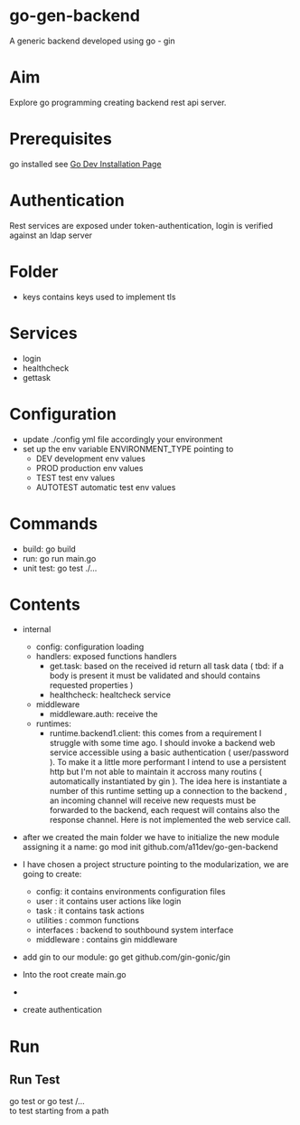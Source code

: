 # go-gen-backend
A generic backend developed using go - gin

# Aim
Explore go programming creating backend rest api server.

# Prerequisites 
go installed see [Go Dev Installation Page](https://go.dev/doc/install)

# Authentication
Rest services are exposed under token-authentication,
login is verified against an ldap server

# Folder
- keys contains keys used to implement tls

# Services 
- login
- healthcheck
- gettask

# Configuration
- update ./config yml file accordingly your environment
- set up the env variable ENVIRONMENT_TYPE pointing to
  - DEV       development env values
  - PROD      production env values
  - TEST      test env values
  - AUTOTEST  automatic test env values

# Commands

- build:     go build 
- run:       go run main.go
- unit test: go test ./...

# Contents
- internal
  - config: configuration loading
  - handlers: exposed functions handlers
    - get.task: based on the received id return all task data ( tbd: if a body is present it must be validated and should contains requested properties )
    - healthcheck: healtcheck service
  - middleware
    - middleware.auth: receive the
  - runtimes: 
    - runtime.backend1.client: this comes from a requirement I struggle with some time ago. I should invoke a backend web service accessible using a basic authentication ( user/password ). To make it a little more performant I intend to use a persistent http but I'm not able to maintain it accross many routins ( automatically instantiated by gin ). The idea here is instantiate a number of this runtime setting up a connection to the backend , an incoming channel will receive new requests must be forwarded to the backend, each request will contains also the response channel. Here is not implemented the web service call.

- after we created the main folder we have to initialize the new module assigning it a name:
    go mod init github.com/a11dev/go-gen-backend
- I have chosen a project structure pointing to the modularization, we are going to create:
  - config: it contains environments configuration files
  - user : it contains user actions like login
  - task : it contains task actions
  - utilities : common functions
  - interfaces : backend to southbound system interface
  - middleware : contains gin middleware
- add gin to our module: go get github.com/gin-gonic/gin
- Into the root create main.go
- 
- create authentication 


# Run

## Run Test

go test <test path>
or
go test <test path>/...  
to test starting from a path